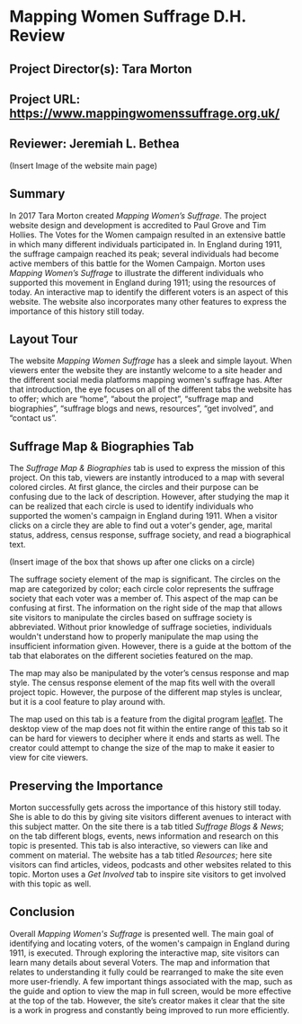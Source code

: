 # Mapping Women Suffrage D.H. Review

## Project Director(s): Tara Morton 
## Project URL: https://www.mappingwomenssuffrage.org.uk/
## Reviewer: Jeremiah L. Bethea
(Insert Image of the website main page)

## Summary 
In 2017 Tara Morton created _Mapping Women’s Suffrage_. The project website design and development is accredited to Paul Grove and Tim Hollies. The Votes for the Women campaign resulted in an extensive battle in which many different individuals participated in. In England during 1911, the suffrage campaign reached its peak; several individuals had become active members of this battle for the Women Campaign. Morton uses _Mapping Women’s Suffrage_ to illustrate the different individuals who supported this movement in England during 1911; using the resources of today. An interactive map to identify the different voters is an aspect of this website. The website also incorporates many other features to express the importance of this history still today.

## Layout Tour
The website _Mapping Women Suffrage_ has a sleek and simple layout. When viewers enter the website they are instantly welcome to a site header and the different social media platforms mapping women's suffrage has. After that introduction, the eye focuses on all of the different tabs the website has to offer; which are “home”, “about the project”, “suffrage map and biographies”, “suffrage blogs and news, resources”, “get involved”, and “contact us”.
 
## Suffrage Map & Biographies Tab
The _Suffrage Map & Biographies_ tab is used to express the mission of this project. On this tab, viewers are instantly introduced to a map with several colored circles. At first glance, the circles and their purpose can be confusing due to the lack of description. However, after studying the map it can be realized that each circle is used to identify individuals who supported the women's campaign in England during 1911. When a visitor clicks on a circle they are able to find out a voter's gender, age, marital status, address, census response, suffrage society, and read a biographical text. 
 
(Insert image of the box that shows up after one clicks on a circle)
 
The suffrage society element of the map is significant. The circles on the map are categorized by color; each circle color represents the suffrage society that each voter was a member of. This aspect of the map can be confusing at first. The information on the right side of the map that allows site visitors to manipulate the circles based on suffrage society is abbreviated. Without prior knowledge of suffrage societies, individuals wouldn't understand how to properly manipulate the map using the insufficient information given. However, there is a guide at the bottom of the tab that elaborates on the different societies featured on the map. 
 
The map may also be manipulated by the voter’s census response and map style. The census response element of the map fits well with the overall project topic. However, the purpose of the different map styles is unclear, but it is a cool feature to play around with. 
 
The map used on this tab is a feature from the digital program [leaflet](https://leafletjs.com/). The desktop view of the map does not fit within the entire range of this tab so it can be hard for viewers to decipher where it ends and starts as well. The creator could attempt to change the size of the map to make it easier to view for cite viewers.
 
 
## Preserving the Importance
Morton successfully gets across the importance of this history still today. She is able to do this by giving site visitors different avenues to interact with this subject matter. On the site there is a tab titled _Suffrage Blogs & News_; on the tab different blogs, events, news information and research on this topic is presented. This tab is also interactive, so viewers can like and comment on material. The website has a tab titled _Resources_; here site visitors can find articles, videos, podcasts and other websites related to this topic. Morton uses a _Get Involved_ tab to inspire site visitors to get involved with this topic as well. 
 
## Conclusion
Overall _Mapping Women's Suffrage_ is presented well. The main goal of identifying and locating voters, of the women's campaign in England during 1911, is executed. Through exploring the interactive map, site visitors can learn many details about several Voters. The map and information that relates to understanding it fully could be rearranged to make the site even more user-friendly. A few important things associated with the map, such as the guide and option to view the map in full screen, would be more effective at the top of the tab. However, the site’s creator makes it clear that the site is a work in progress and constantly being improved to run more efficiently. 

